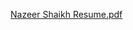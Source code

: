 [Nazeer Shaikh Resume.pdf](https://github.com/user-attachments/files/22352156/Nazeer.Shaikh.Resume-4.pdf)
